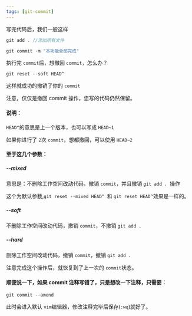 ```yaml
---
tags: [git-commit]
---
```

写完代码后，我们一般这样

```js
git add . //添加所有文件

git commit -m "本功能全部完成"
```

执行完 `commit`后，想撤回 `commit`，怎么办？

`git reset --soft HEAD^`

这样就成功的撤销了你的 `commit`

注意，仅仅是撤回 commit 操作，您写的代码仍然保留。

#### 说明：

`HEAD^`的意思是上一个版本，也可以写成 `HEAD~1`

如果你进行了 `2`次 `commit`，想都撤回，可以使用 `HEAD~2`

#### 至于这几个参数：

##### --mixed

意思是：不删除工作空间改动代码，撤销 `commit`，并且撤销 `git add . `操作

这个为默认参数,`git reset --mixed HEAD^ `和 `git reset HEAD^`效果是一样的。

##### --soft

不删除工作空间改动代码，撤销 `commit`，不撤销 `git add .`

##### --hard

删除工作空间改动代码，撤销 `commit`，撤销 `git add . `

注意完成这个操作后，就恢复到了上一次的 `commit`状态。

#### 顺便说一下，如果 commit 注释写错了，只是想改一下注释，只需要：

`git commit --amend`

此时会进入默认 `vim`编辑器，修改注释完毕后保存(`:wq`)就好了。
